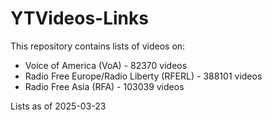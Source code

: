 YTVideos-Links
==============

This repository contains lists of videos on:
* Voice of America (VoA) - 82370 videos
* Radio Free Europe/Radio Liberty (RFERL) - 388101 videos
* Radio Free Asia (RFA) - 103039 videos

Lists as of 2025-03-23
